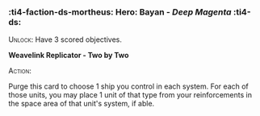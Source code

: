 ### :ti4-faction-ds-mortheus: **Hero**: Bayan - _Deep Magenta_ :ti4-ds:
<span style="font-variant:small-caps;">Unlock</span>: Have 3 scored objectives.

**Weavelink Replicator - Two by Two**

<span style="font-variant:small-caps;">Action</span>:

Purge this card to choose 1 ship you control in each system. For each of those units, you may place 1 unit of that type from your reinforcements in the space area of that unit's system, if able.
